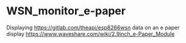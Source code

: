 # WSN_monitor_e-paper

Displaying https://gitlab.com/theapi/esp8266wsn data on an e paper display https://www.waveshare.com/wiki/2.9inch_e-Paper_Module